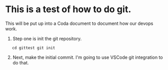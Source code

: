 # This is a test of how to do git.

This will be put up into a Coda document to document how our devops work.

1. Step one is init the git repository.

`   cd gittest
    git init`

2. Next, make the initial commit.  I'm going to use VSCode git integration to do that.